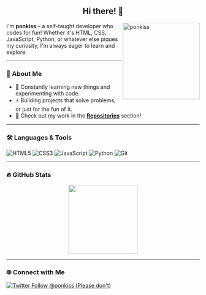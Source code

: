 <h2 align="center">Hi there! 🌠</h2>

<p><img align="right" src="https://github.com/ponkiss.png?size=210" alt="ponkiss" width="200"/></p>

<p align="left">I'm <b>ponkiss</b> – a self-taught developer who codes for fun! Whether it's HTML, CSS, JavaScript, Python, or whatever else piques my curiosity, I'm always eager to learn and explore.</p> 

---

### 🚀 About Me
- 🌱 Constantly learning new things and experimenting with code.
- ⚡ Building projects that solve problems, or just for the fun of it.
- 🍥 Check out my work in the **[Repositories](https://github.com/ponkiss?tab=repositories)** section!
  
---

### 🛠️ Languages & Tools
![HTML5](https://img.shields.io/badge/-HTML5-E34F26?logo=html5&logoColor=fff&style=for-the-badge)
![CSS3](https://img.shields.io/badge/-CSS3-1572B6?logo=css3&logoColor=fff&style=for-the-badge)
![JavaScript](https://img.shields.io/badge/-JavaScript-F7DF1E?logo=javascript&logoColor=000&style=for-the-badge)
![Python](https://img.shields.io/badge/-Python-3776AB?logo=python&logoColor=fff&style=for-the-badge)
![Git](https://img.shields.io/badge/-Git-F05032?logo=git&logoColor=fff&style=for-the-badge)

---

### 🔥 GitHub Stats
<p align="center">
  <img height="180em" src="https://github-readme-stats.vercel.app/api?username=ponkiss&show_icons=true&theme=radical" />
</p>

---

### 🌐 Connect with Me
<p align="left">
  <a href="https://twitter.com/itsponkis" target="blank">
    <img src="https://img.shields.io/twitter/follow/ponkiss?logo=twitter&style=for-the-badge" alt="Twitter Follow @ponkiss" /> (Please don't)
  </a>
</p>

